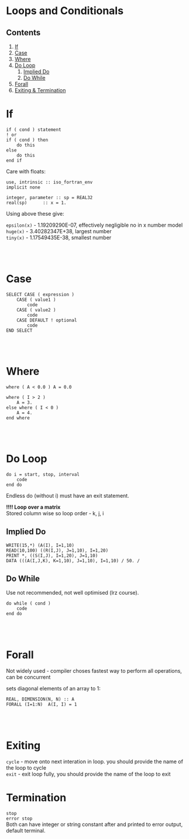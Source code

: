 # Loops and Conditionals

## Contents

1. [If](#1)
2. [Case](#2)
3. [Where](#3)
4. [Do Loop](#4)
    1. [Implied Do](#41)
    2. [Do While](#42)
5. [Forall](#5)
6. [Exiting & Termination](#6)

<a name="1"></a>
# If

````
if ( cond ) statement
! or
if ( cond ) then
    do this
else
    do this
end if
````

Care with floats:

````
use, intrinsic :: iso_fortran_env
implicit none

integer, parameter :: sp = REAL32
real(sp)      :: x = 1.
````

Using above these give:

`epsilon(x)` - 1.19209290E-07, effectively negligible no in x number model     
`huge(x)` - 3.40282347E+38, largest number    
`tiny(x)` - 1.17549435E-38, smallest number    

<br></br>
<a name="2"></a>
# Case

````
SELECT CASE ( expression )
    CASE ( value1 )
        code
    CASE ( value2 )
        code
    CASE DEFAULT ! optional
        code
END SELECT
````

<br></br>
<a name="3"></a>
# Where

````
where ( A < 0.0 ) A = 0.0

where ( I > 2 )
    A = 3.
else where ( I < 0 )
    A = 4.
end where
````

<br></br>
<a name="4"></a>
# Do Loop

````
do i = start, stop, interval
    code
end do
````
Endless do (without i) must have an exit statement.

**!!!! Loop over a matrix**    
Stored column wise so loop order - k, j, i

<a name="41"></a>
## Implied Do
````
WRITE(15,*) (A(I), I=1,10)
READ(10,100) ((R(I,J), J=1,10), I=1,20)
PRINT *, ((S(I,J), I=1,20), J=1,10)
DATA (((A(I,J,K), K=1,10), J=1,10), I=1,10) / 50. /
````

<a name="42"></a>
## Do While
Use not recommended, not well optimised (lrz course).

````
do while ( cond )
    code
end do
````

<br></br>
<a name="5"></a>
# Forall

Not widely used - compiler choses fastest way to perform all operations, can be concurrent

sets diagonal elements of an array to 1:

````
REAL, DIMENSION(N, N) :: A
FORALL (I=1:N)  A(I, I) = 1
````

<br></br>
<a name="6"></a>
# Exiting

`cycle` - move onto next interation in loop. you should provide the name of the loop to cycle     
`exit` - exit loop fully, you should provide the name of the loop to exit

# Termination

`stop`    
`error stop`    
Both can have integer or string constant after and printed to error output, default terminal.

